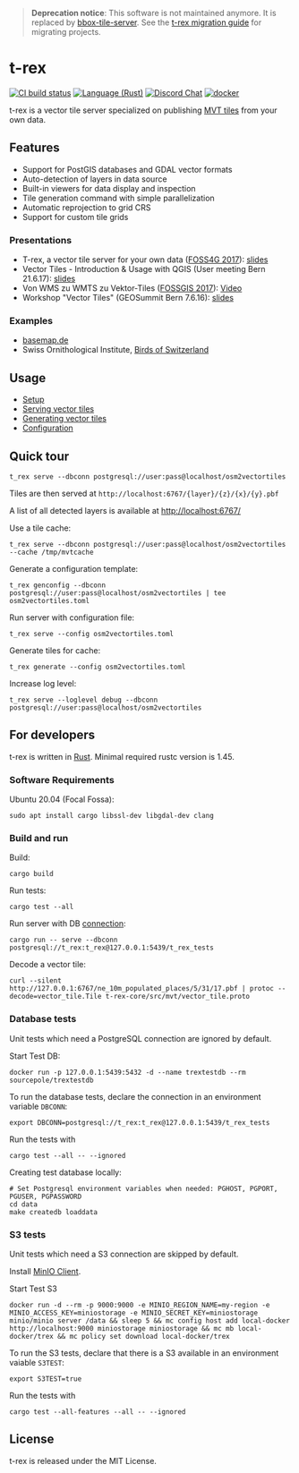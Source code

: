 > **Deprecation notice**: This software is not maintained anymore. It is replaced by [bbox-tile-server](https://www.bbox.earth/docs/tile-server/).
> See the [t-rex migration guide](https://www.bbox.earth/docs/tile-server/guides/#migration-from-t-rex) for migrating projects.

t-rex
=====

[![CI build status](https://github.com/t-rex-tileserver/t-rex/workflows/CI/badge.svg)](https://github.com/t-rex-tileserver/t-rex/actions)
[![Language (Rust)](https://img.shields.io/badge/powered_by-Rust-blue.svg)](http://www.rust-lang.org/)
[![Discord Chat](https://img.shields.io/discord/598002550221963289.svg)](https://discord.gg/Fp2aape)
[![docker](https://img.shields.io/docker/v/sourcepole/t-rex?label=Docker%20image&sort=semver)](https://hub.docker.com/r/sourcepole/t-rex)


t-rex is a vector tile server specialized on publishing [MVT tiles](https://github.com/mapbox/vector-tile-spec/tree/master/2.1)
from your own data.


Features
--------

* Support for PostGIS databases and GDAL vector formats
* Auto-detection of layers in data source
* Built-in viewers for data display and inspection
* Tile generation command with simple parallelization
* Automatic reprojection to grid CRS
* Support for custom tile grids


### Presentations

* T-rex, a vector tile server for your own data ([FOSS4G 2017](http://2017.foss4g.org/)): [slides](https://t-rex.tileserver.ch/Vector-tiles-and-QGIS.pdf)
* Vector Tiles - Introduction & Usage with QGIS (User meeting Bern 21.6.17): [slides](https://t-rex.tileserver.ch/Vector-tiles-and-QGIS.pdf)
* Von WMS zu WMTS zu Vektor-Tiles ([FOSSGIS 2017](https://www.fossgis-konferenz.de/2017/programm/event.php?id=5233)): [Video](https://av.tib.eu/media/30549)
* Workshop "Vector Tiles" (GEOSummit Bern 7.6.16): [slides](https://t-rex.tileserver.ch/t-rex_vector_tile_server.pdf)


### Examples

* [basemap.de](https://basemap.de/web-vektor/)
* Swiss Ornithological Institute, [Birds of Switzerland](https://www.vogelwarte.ch/en/birds/birds-of-switzerland/)


Usage
-----

* [Setup](https://t-rex.tileserver.ch/doc/setup/)
* [Serving vector tiles](https://t-rex.tileserver.ch/doc/serve/)
* [Generating vector tiles](https://t-rex.tileserver.ch/doc/generate/)
* [Configuration](https://t-rex.tileserver.ch/doc/configuration/)


Quick tour
----------

    t_rex serve --dbconn postgresql://user:pass@localhost/osm2vectortiles

Tiles are then served at `http://localhost:6767/{layer}/{z}/{x}/{y}.pbf`

A list of all detected layers is available at [http://localhost:6767/](http://localhost:6767/)

Use a tile cache:

    t_rex serve --dbconn postgresql://user:pass@localhost/osm2vectortiles --cache /tmp/mvtcache

Generate a configuration template:

    t_rex genconfig --dbconn postgresql://user:pass@localhost/osm2vectortiles | tee osm2vectortiles.toml

Run server with configuration file:

    t_rex serve --config osm2vectortiles.toml

Generate tiles for cache:

    t_rex generate --config osm2vectortiles.toml

Increase log level:

    t_rex serve --loglevel debug --dbconn postgresql://user:pass@localhost/osm2vectortiles



For developers
--------------

t-rex is written in [Rust](https://www.rust-lang.org/). Minimal required rustc version is 1.45.


### Software Requirements

Ubuntu 20.04 (Focal Fossa):

    sudo apt install cargo libssl-dev libgdal-dev clang

### Build and run

Build:

    cargo build

Run tests:

    cargo test --all

Run server with DB [connection](https://github.com/sfackler/rust-postgres/tree/postgres-v0.15.2#connecting):

    cargo run -- serve --dbconn postgresql://t_rex:t_rex@127.0.0.1:5439/t_rex_tests

Decode a vector tile:

    curl --silent http://127.0.0.1:6767/ne_10m_populated_places/5/31/17.pbf | protoc --decode=vector_tile.Tile t-rex-core/src/mvt/vector_tile.proto


### Database tests

Unit tests which need a PostgreSQL connection are ignored by default.

Start Test DB:

    docker run -p 127.0.0.1:5439:5432 -d --name trextestdb --rm sourcepole/trextestdb

To run the database tests, declare the connection in an environment variable `DBCONN`:

    export DBCONN=postgresql://t_rex:t_rex@127.0.0.1:5439/t_rex_tests

Run the tests with

    cargo test --all -- --ignored

Creating test database locally:

    # Set Postgresql environment variables when needed: PGHOST, PGPORT, PGUSER, PGPASSWORD
    cd data
    make createdb loaddata

### S3 tests

Unit tests which need a S3 connection are skipped by default.

Install [MinIO Client](https://github.com/minio/mc).

Start Test S3

    docker run -d --rm -p 9000:9000 -e MINIO_REGION_NAME=my-region -e MINIO_ACCESS_KEY=miniostorage -e MINIO_SECRET_KEY=miniostorage minio/minio server /data && sleep 5 && mc config host add local-docker http://localhost:9000 miniostorage miniostorage && mc mb local-docker/trex && mc policy set download local-docker/trex

To run the S3 tests, declare that there is a S3 available in an environment vaiable `S3TEST`:

    export S3TEST=true

Run the tests with

    cargo test --all-features --all -- --ignored

License
-------

t-rex is released under the MIT License.
